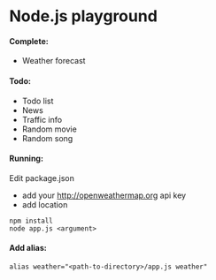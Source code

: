 # Node.js playground

#### Complete:
 - Weather forecast

#### Todo:
 - Todo list
 - News
 - Traffic info
 - Random movie
 - Random song
 
 
#### Running:

Edit package.json 
 - add your http://openweathermap.org api key
 - add location


```
npm install
node app.js <argument>
```
 
 
#### Add alias:

```
alias weather="<path-to-directory>/app.js weather"
```
